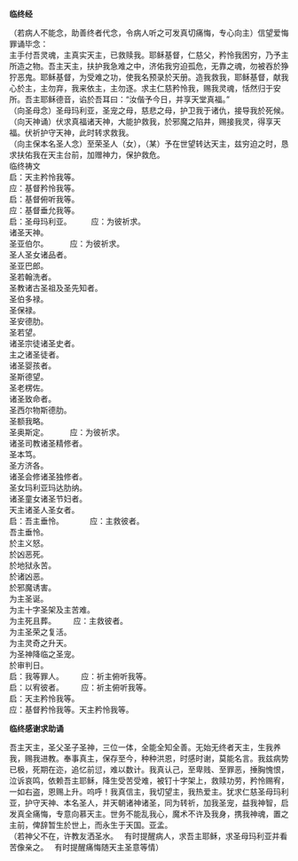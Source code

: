 **临终经**

（若病人不能念，助善终者代念，令病人听之可发真切痛悔，专心向主）信望爱悔罪诵毕念：  
主手付吾灵魂，主真实天主，已救赎我。耶稣基督，仁慈父，矜怜我困穷，乃予主所造之物。吾主天主，扶护我急难之中，济佑我穷迫孤危，无靠之魂，勿被吞於狰狞恶鬼。耶稣基督，为受难之功，使我名预录於天册。造我救我，耶稣基督，献我心於主，主勿弃，我来依主，主勿逐。求主仁慈矜怜我，赐我灵魂，恬然归于安所。吾主耶稣德音，谄於吾耳曰：“汝偕予今日，并享天堂真福。”  
（向圣母念）圣母玛利亚，圣宠之母，慈悲之母，护卫我于诸仇，接导我於死候。  
（向天神诵）伏求真福诸天神，大能护救我，於邪魔之陷井，赐接我灵，得享天福。伏祈护守天神，此时转求救我。  
（向主保本名圣人念）至荣圣人（女），（某）予在世望转达天主，兹穷迫之时，恳求扶佑我在天主台前，加赠神力，保护救危。  
临终祷文  
启：天主矜怜我等。  
应：基督矜怜我等。  
启：基督俯听我等。  
应：基督垂允我等。  
启：圣母玛利亚。         应：为彼祈求。  
诸圣天神。  
圣亚伯尔。          应：为彼祈求。  
圣人圣女诸品者。  
圣亚巴郎。  
圣若翰洗者。  
圣教诸古圣祖及圣先知者。  
圣伯多禄。  
圣保禄。  
圣安德肋。  
圣若望。  
诸圣宗徒诸圣史者。  
主之诸圣徒者。  
诸圣婴孩者。  
圣斯德望。  
圣老楞佐。  
诸圣致命者。  
圣西尔物斯德肋。  
圣额我略。  
圣奥斯定。          应：为彼祈求。  
诸圣司教诸圣精修者。  
圣本笃。  
圣方济各。  
诸圣会修诸圣独修者。  
圣女玛利亚玛达肋纳。  
诸圣童女诸圣节妇者。  
天主诸圣人圣女者。  
启：吾主垂怜。            应：主救彼者。  
吾主垂怜。  
於主义怒。  
於凶恶死。  
於地狱永苦。  
於诸凶恶。  
於邪魔诱害。  
为主圣诞。  
为主十字圣架及主苦难。  
为主死且葬。        应：主救彼者。  
为主圣荣之复活。  
为主灵奇之升天。  
为圣神降临之圣宠。  
於审判日。  
启：我等罪人。        应：祈主俯听我等。  
启：以宥彼者。        应：祈主俯听我等。  
启：天主矜怜我等。  
应：基督矜怜我等。天主矜怜我等。

**临终感谢求助诵**

吾主天主，圣父圣子圣神，三位一体，全能全知全善。无始无终者天主，生我养我，赐我进教。奉事真主，保存至今，种种洪恩，时感时谢，莫能名言。我兹病势已极，死期在迩，追忆前愆，难以数计。我真认己，至卑贱、至罪恶，捶胸愧恨，泣诉哀鸣，依赖吾主耶稣，降生受苦受难，被钉十字架上，救赎功劳，矜怜赐宥，一如右盗，恩赐上升。呜呼！我真信主，我切望主，我热爱主。犹求仁慈圣母玛利亚，护守天神、本名圣人，并天朝诸神诸圣，同为转祈，加我圣宠，益我神智，启发真全痛悔，专意向慕天主。世务不能乱我心，魔术不许及我身，携我神魂，置之主前，俾辞暂生於世上，而永生于天国。亚孟。  
（若神父不在，许教友洒圣水。   有时提醒病人，求吾主耶稣，求圣母玛利亚并看苦像亲之。   有时提醒痛悔随天主圣意等情）